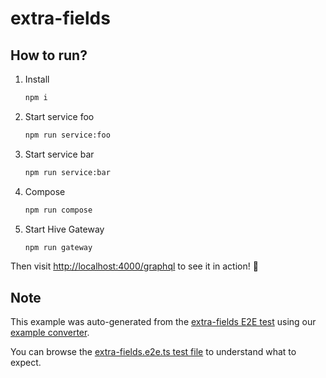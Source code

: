 # extra-fields

## How to run?

1. Install
   ```sh
   npm i
   ```
1. Start service foo
   ```sh
   npm run service:foo
   ```
1. Start service bar
   ```sh
   npm run service:bar
   ```
1. Compose
   ```sh
   npm run compose
   ```
1. Start Hive Gateway
   ```sh
   npm run gateway
   ```

Then visit [http://localhost:4000/graphql](http://localhost:4000/graphql) to see it in action! 🚀

## Note

This example was auto-generated from the [extra-fields E2E test](/e2e/extra-fields) using our [example converter](/internal/examples).

You can browse the [extra-fields.e2e.ts test file](/e2e/extra-fields/extra-fields.e2e.ts) to understand what to expect.
